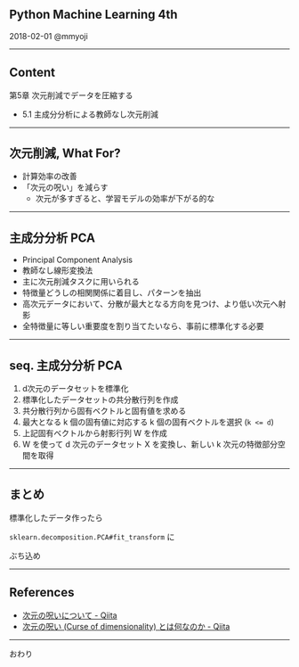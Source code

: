 ## Python Machine Learning 4th

2018-02-01 @mmyoji

---

## Content

第5章 次元削減でデータを圧縮する

* 5.1 主成分分析による教師なし次元削減

---

## 次元削減, What For?

* 計算効率の改善
* 「次元の呪い」を減らす
    * 次元が多すぎると、学習モデルの効率が下がる的な

---

## 主成分分析 PCA

* Principal Component Analysis
* 教師なし線形変換法
* 主に次元削減タスクに用いられる
* 特徴量どうしの相関関係に着目し、パターンを抽出
* 高次元データにおいて、分散が最大となる方向を見つけ、より低い次元へ射影
* 全特徴量に等しい重要度を割り当てたいなら、事前に標準化する必要

---

## seq. 主成分分析 PCA

1. d次元のデータセットを標準化
2. 標準化したデータセットの共分散行列を作成
3. 共分散行列から固有ベクトルと固有値を求める
4. 最大となる k 個の固有値に対応する k 個の固有ベクトルを選択 (`k <= d`)
5. 上記固有ベクトルから射影行列 W を作成
6. W を使って d 次元のデータセット X を変換し、新しい k 次元の特徴部分空間を取得

---

## まとめ

標準化したデータ作ったら

`sklearn.decomposition.PCA#fit_transform` に

ぶち込め

---

## References

* [次元の呪いについて - Qiita](https://qiita.com/tn1031/items/96e7131cd41df1aebe85)
* [次元の呪い (Curse of dimensionality) とは何なのか - Qiita](https://qiita.com/kibinag0/items/b1c0dac7df941ee42315)

---

おわり

